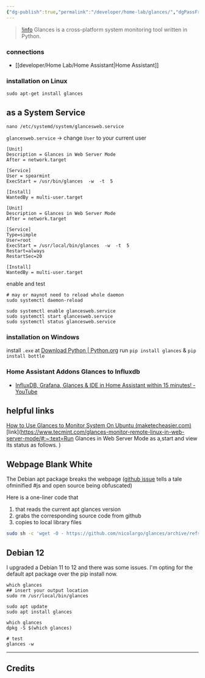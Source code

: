 ```yaml
---
{"dg-publish":true,"permalink":"/developer/home-lab/glances/","dgPassFrontmatter":true}
---
```


> [!info](https://nicolargo.github.io/glances/)
> Glances is a cross-platform system monitoring tool written in Python.

### connections
- [[developer/Home Lab/Home Assistant\|Home Assistant]]

### installation on Linux
```shell
sudo apt-get install glances
```

## as a System Service
```shell
nano /etc/systemd/system/glancesweb.service
```

`glancesweb.service` → change `User` to your current user 
```shell
[Unit]
Description = Glances in Web Server Mode
After = network.target

[Service]
User = spearmint
ExecStart = /usr/bin/glances  -w  -t  5

[Install]
WantedBy = multi-user.target
```

```shell
[Unit]
Description = Glances in Web Server Mode
After = network.target

[Service]
Type=simple 
User=root
ExecStart = /usr/local/bin/glances  -w  -t  5
Restart=always 
RestartSec=20

[Install]
WantedBy = multi-user.target
```

enable and test 
```shell
# may or maynot need to reload whole daemon
sudo systemctl daemon-reload

sudo systemctl enable glancesweb.service
sudo systemctl start glancesweb.service
sudo systemctl status glancesweb.service
```

### installation on Windows
install `.exe` at [Download Python | Python.org](https://www.python.org/getit/)
run `pip install glances` & `pip install bottle`

### Home Assistant Addons Glances to Influxdb
- [InfluxDB, Grafana, Glances & IDE in Home Assistant within 15 minutes! - YouTube](https://www.youtube.com/watch?v=m9qIqq104as&t=2s)


## helpful links
[How to Use Glances to Monitor System On Ubuntu (maketecheasier.com)](https://www.maketecheasier.com/glances-monitor-system-ubuntu/)
[link](https://www.tecmint.com/glances-monitor-remote-linux-in-web-server-mode/#:~:text=Run Glances in Web Server Mode as a,start and view its status as follows. )

## Webpage Blank White
The Debian apt package breaks the webpage ([github issue](https://github.com/nicolargo/glances/issues/2021) tells a tale ofminified #js and open source being obfuscated)

Here is a one-liner code that 
1. that reads the current apt glances version
2. grabs the corresponding source code from github
3. copies to local library files
```bash
sudo sh -c 'wget -O - https://github.com/nicolargo/glances/archive/refs/tags/v$(glances -V|cut -zd" " -f2|tr -d v).tar.gz | tar -xz -C /usr/lib/python3/dist-packages/glances/outputs/static/ --strip-components=4 --wildcards glances-*/glances/outputs/static/public/'
```

## Debian 12
I upgraded a Debian 11 to 12 and there was some issues. I'm opting for the default apt package over the pip install now.

```shell
which glances
## insert your output location
sudo rm /usr/local/bin/glances

sudo apt update 
sudo apt install glances

which glances 
dpkg -S $(which glances)

# test 
glances -w
```

---
## Credits